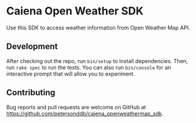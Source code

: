 # Caiena Open Weather SDK

Use this SDK to access weather information from Open Weather Map API.

## Development

After checking out the repo, run `bin/setup` to install dependencies. Then, run `rake spec` to run the tests. You can also run `bin/console` for an interactive prompt that will allow you to experiment.

[//]: # (To install this gem onto your local machine, run `bundle exec rake install`. To release a new version, update the version number in `version.rb`, and then run `bundle exec rake release`, which will create a git tag for the version, push git commits and the created tag, and push the `.gem` file to [rubygems.org]&#40;https://rubygems.org&#41;.)

## Contributing

Bug reports and pull requests are welcome on GitHub at https://github.com/petersonddb/caiena_openweathermap_sdk.
